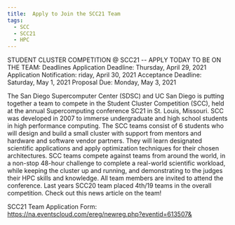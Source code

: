 ```yaml
---
title:  Apply to Join the SCC21 Team
tags:
  - SCC 
  - SCC21
  - HPC
---
```


STUDENT CLUSTER COMPETITION @ SCC21 -- APPLY TODAY TO BE ON THE TEAM:
Deadlines
Application Deadline: Thursday, April 29, 2021
Application Notification: riday, April 30, 2021
Acceptance Deadline: Saturday, May 1, 2021
Proposal Due: Monday, May 3, 2021

The San Diego Supercomputer Center (SDSC) and UC San Diego is putting together a team to compete in the Student Cluster Competition (SCC), held at the annual Supercomputing conference SC21 in St. Louis, Missouri.  SCC was developed in 2007 to immerse undergraduate and high school students in high performance computing.  The SCC teams consist of 6 students who will design and build a small cluster with support from mentors and hardware and software vendor partners.  They will learn designated scientific applications and apply optimization techniques for their chosen architectures. SCC teams compete against teams from around the world, in a non-stop 48-hour challenge to complete a real-world scientific workload, while keeping the cluster up and running, and demonstrating to the judges their HPC skills and knowledge.  All team members are invited to attend the conference. Last years SCC20 team placed 4th/19 teams in the overall competition. Check out this news article on the team!

SCC21 Team Application Form:  https://na.eventscloud.com/ereg/newreg.php?eventid=613507&
